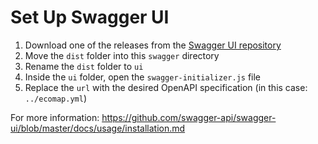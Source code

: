 # Set Up Swagger UI

1. Download one of the releases from the [Swagger UI repository](https://github.com/swagger-api/swagger-ui/releases)
1. Move the `dist` folder into this `swagger` directory
1. Rename the `dist` folder to `ui`
1. Inside the `ui` folder, open the `swagger-initializer.js` file
1. Replace the `url` with the desired OpenAPI specification (in this case: `../ecomap.yml`)

For more information: https://github.com/swagger-api/swagger-ui/blob/master/docs/usage/installation.md